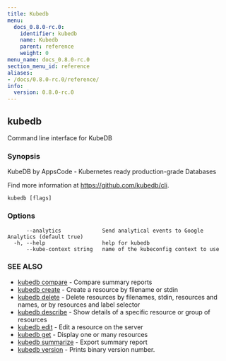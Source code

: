 ```yaml
---
title: Kubedb
menu:
  docs_0.8.0-rc.0:
    identifier: kubedb
    name: Kubedb
    parent: reference
    weight: 0
menu_name: docs_0.8.0-rc.0
section_menu_id: reference
aliases:
- /docs/0.8.0-rc.0/reference/
info:
  version: 0.8.0-rc.0
---
```


## kubedb

Command line interface for KubeDB

### Synopsis

KubeDB by AppsCode - Kubernetes ready production-grade Databases 

Find more information at https://github.com/kubedb/cli.

```
kubedb [flags]
```

### Options

```
      --analytics             Send analytical events to Google Analytics (default true)
  -h, --help                  help for kubedb
      --kube-context string   name of the kubeconfig context to use
```

### SEE ALSO

* [kubedb compare](/docs/0.8.0-rc.0/reference/kubedb_compare)	 - Compare summary reports
* [kubedb create](/docs/0.8.0-rc.0/reference/kubedb_create)	 - Create a resource by filename or stdin
* [kubedb delete](/docs/0.8.0-rc.0/reference/kubedb_delete)	 - Delete resources by filenames, stdin, resources and names, or by resources and label selector
* [kubedb describe](/docs/0.8.0-rc.0/reference/kubedb_describe)	 - Show details of a specific resource or group of resources
* [kubedb edit](/docs/0.8.0-rc.0/reference/kubedb_edit)	 - Edit a resource on the server
* [kubedb get](/docs/0.8.0-rc.0/reference/kubedb_get)	 - Display one or many resources
* [kubedb summarize](/docs/0.8.0-rc.0/reference/kubedb_summarize)	 - Export summary report
* [kubedb version](/docs/0.8.0-rc.0/reference/kubedb_version)	 - Prints binary version number.


